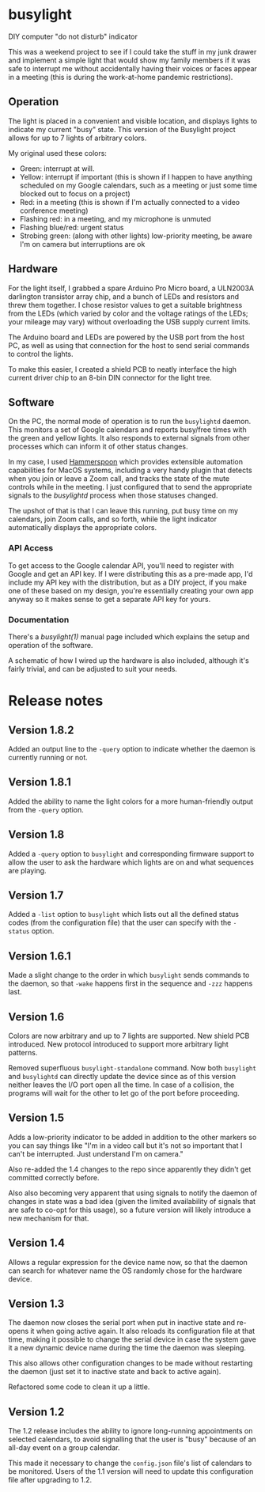 # busylight
DIY computer "do not disturb" indicator

This was a weekend project to see if I could take the stuff in my junk drawer and implement a simple light that would show my family members if it was safe to interrupt me without accidentally having their voices or faces appear in a meeting (this is during the work-at-home pandemic restrictions).

## Operation
The light is placed in a convenient and visible location, and displays lights to indicate my current "busy" state.
This version of the Busylight project allows for up to 7 lights of arbitrary colors.

My original used these colors:
* Green: interrupt at will.
* Yellow: interrupt if important (this is shown if I happen to have anything scheduled on my Google calendars, such as a meeting or just some time blocked out to focus on a project)
* Red: in a meeting (this is shown if I'm actually connected to a video conference meeting)
* Flashing red: in a meeting, and my microphone is unmuted
* Flashing blue/red: urgent status
* Strobing green: (along with other lights) low-priority meeting, be aware I'm on camera but interruptions are ok


## Hardware
For the light itself, I grabbed a spare Arduino Pro Micro board, a ULN2003A darlington transistor array chip, and a bunch of LEDs and resistors and threw them together.
I chose resistor values to get a suitable brightness from the LEDs (which varied by color and the voltage ratings of the LEDs; your mileage may vary) without overloading
the USB supply current limits.

The Arduino board and LEDs are powered by the USB port from the host PC, as well as using that connection for the host to send serial commands to control the lights.

To make this easier, I created a shield PCB to neatly interface the high current driver chip to an 8-bin DIN connector for the light tree.

## Software
On the PC, the normal mode of operation is to run the `busylightd` daemon. This monitors a set of Google calendars and reports busy/free times with the green and yellow
lights. It also responds to external signals from other processes which can inform it of other status changes.

In my case, I used [Hammerspoon](https://www.hammerspoon.org) which provides extensible automation capabilities for MacOS systems, including a very handy plugin that detects
when you join or leave a Zoom call, and tracks the state of the mute controls while in the meeting. I just configured that to send the appropriate signals to the
*busylightd* process when those statuses changed.

The upshot of that is that I can leave this running, put busy time on my calendars, join Zoom calls, and so forth, while the light indicator automatically displays
the appropriate colors.

### API Access
To get access to the Google calendar API, you'll need to register with Google and get an API key. If I were distributing this as a pre-made app, I'd include my API key
with the distribution, but as a DIY project, if you make one of these based on my design, you're essentially creating your own app anyway so it makes sense to get a
separate API key for yours.

### Documentation
There's a *busylight(1)* manual page included which explains the setup and operation of the software.

A schematic of how I wired up the hardware is also included, although it's fairly trivial, and can be adjusted to suit your needs.

# Release notes
## Version 1.8.2
Added an output line to the `-query` option to indicate whether the daemon is
currently running or not.

## Version 1.8.1
Added the ability to name the light colors for a more human-friendly output
from the `-query` option.

## Version 1.8
Added a `-query` option to `busylight` and corresponding firmware support to allow
the user to ask the hardware which lights are on and what sequences are playing.

## Version 1.7
Added a `-list` option to `busylight` which lists out all the defined status codes
(from the configuration file) that the user can specify with the `-status` option.

## Version 1.6.1
Made a slight change to the order in which `busylight` sends commands to the daemon,
so that `-wake` happens first in the sequence and `-zzz` happens last.

## Version 1.6
Colors are now arbitrary and up to 7 lights are supported. New shield PCB introduced.
New protocol introduced to support more arbitrary light patterns.

Removed superfluous `busylight-standalone` command. Now both `busylight` and `busylightd` can
directly update the device since as of this version neither leaves the I/O
port open all the time. In case of a collision, the programs will wait for the other to
let go of the port before proceeding.

## Version 1.5
Adds a low-priority indicator to be added in addition to the other
markers so you can say things like "I'm in a video call but it's not
so important that I can't be interrupted. Just understand I'm on camera."

Also re-added the 1.4 changes to the repo since apparently they didn't get
committed correctly before.

Also also becoming very apparent that using signals to notify the daemon
of changes in state was a bad idea (given the limited availability of
signals that are safe to co-opt for this usage), so a future version will 
likely introduce a new mechanism for that.

## Version 1.4
Allows a regular expression for the device name now, so that the daemon
can search for whatever name the OS randomly chose for the hardware device.

## Version 1.3
The daemon now closes the serial port when put in inactive state and
re-opens it when going active again. It also reloads its configuration
file at that time, making it possible to change the serial device in case
the system gave it a new dynamic device name during the time the daemon
was sleeping.

This also allows other configuration changes to be made  without restarting
the daemon (just set it to inactive state and back to active again).

Refactored some code to clean it up a little. 

## Version 1.2
The 1.2 release includes the ability to ignore long-running appointments on selected calendars, to avoid
signalling that the user is "busy" because of an all-day event on a group calendar.

This made it necessary to change the `config.json` file's list of calendars to be monitored. Users of the 1.1 version will need to 
update this configuration file after upgrading to 1.2.
